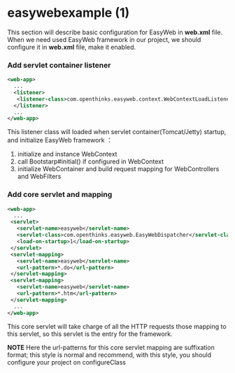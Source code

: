 # easywebexample (1)

 This section will describe basic configuration for EasyWeb in **web.xml** file.
 When we need used EasyWeb framework in our project, we should configure it in **web.xml** file, make it enabled.
 
 ### Add servlet container listener
 ```xml
 <web-app>
   ...
   <listener>
    <listener-class>com.openthinks.easyweb.context.WebContextLoadListener</listener-class>
   </listener>
   ...
 </web-app>
 ```
This listener class will loaded when servlet container(Tomcat/Jetty) startup, and initialize EasyWeb framework ： 
 1. initialize and instance WebContext
 2. call Bootstarp#initial() if configured in WebContext
 3. initialize WebContainer and build request mapping for WebControllers and WebFilters

### Add core servlet and mapping

 ```xml
 <web-app>
   ...
  <servlet>
    <servlet-name>easyweb</servlet-name>
    <servlet-class>com.openthinks.easyweb.EasyWebDispatcher</servlet-class>
    <load-on-startup>1</load-on-startup>
  </servlet>
  <servlet-mapping>
    <servlet-name>easyweb</servlet-name>
    <url-pattern>*.do</url-pattern>
  </servlet-mapping>
  <servlet-mapping>
    <servlet-name>easyweb</servlet-name>
    <url-pattern>*.htm</url-pattern>
  </servlet-mapping>
   ...
 </web-app>
 ```
 
This core servlet will take charge of all the HTTP requests those mapping to this servlet, so this servlet is the entry for the framework.

**NOTE**
Here the url-patterns for this core servlet mapping are suffixation format; this style is normal and recommend, with this style, you should configure your project on configureClass 

